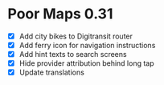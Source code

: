 Poor Maps 0.31
==============

* [x] Add city bikes to Digitransit router
* [x] Add ferry icon for navigation instructions
* [x] Add hint texts to search screens
* [x] Hide provider attribution behind long tap
* [x] Update translations
